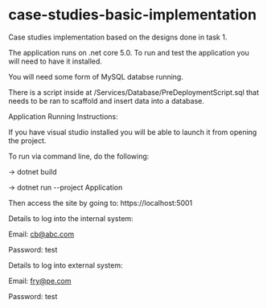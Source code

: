 # case-studies-basic-implementation
Case studies implementation based on the designs done in task 1.

The application runs on .net core 5.0. To run and test the application you will need to have it installed. 

You will need some form of MySQL databse running.

There is a script inside at /Services/Database/PreDeploymentScript.sql that needs to be ran to scaffold and insert data into a database.

Application Running Instructions:

If you have visual studio installed you will be able to launch it from opening the project. 

To run via command line, do the following:

-> dotnet build 

-> dotnet run --project Application 

Then access the site by going to: https://localhost:5001

Details to log into the internal system:

Email: cb@abc.com

Password: test


Details to log into external system:

Email: fry@pe.com

Password: test
